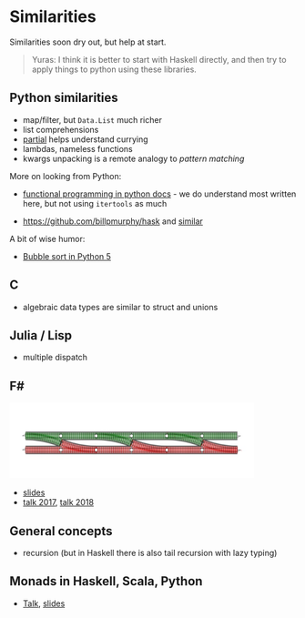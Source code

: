 # Similarities

Similarities soon dry out, but help at start.

> Yuras: I think it is better to start with Haskell directly, and then try to apply things to python using these libraries.

## Python similarities

- map/filter, but `Data.List` much richer
- list comprehensions
- [partial](https://docs.python.org/2/library/functools.html#functools.partial) helps understand currying
- lambdas, nameless functions
- kwargs unpacking is a remote analogy to _pattern matching_

More on looking from Python:

- [functional programming in python docs](https://docs.python.org/3/howto/functional.html) - we do understand most written here, but not using `itertools` as much

- <https://github.com/billpmurphy/hask> and [similar](https://github.com/sfermigier/awesome-functional-python#libraries)

A bit of wise humor:

- [Bubble sort in Python 5](https://www.youtube.com/watch?v=BvECNQRrjCY)

## C

- algebraic data types are similar to struct and unions

## Julia / Lisp

- multiple dispatch

## F#

![](https://raw.githubusercontent.com/epogrebnyak/haskell-intro/master/rails.png)

- [slides](https://www.slideshare.net/ScottWlaschin/functional-design-patterns-devternity2018)
- [talk 2017](https://www.youtube.com/watch?v=srQt1NAHYC0), [talk 2018](https://www.youtube.com/watch?v=Nrp_LZ-XGsY)

## General concepts

- recursion (but in Haskell there is also tail recursion with lazy typing)

## Monads in Haskell, Scala, Python

- [Talk](http://www.moscowpython.ru/meetup/44/monady-eksplikacija/), [slides](https://speakerdeck.com/moscowdjango/monady-eksplikatsiia)
